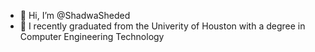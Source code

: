 - 👋 Hi, I’m @ShadwaSheded
- 🌱 I recently graduated from the Univerity of Houston with a degree in Computer Engineering Technology
